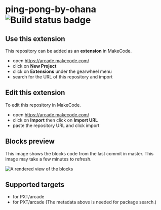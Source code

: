 # ping-pong-by-ohana ![Build status badge](https://github.com/ohanamai/ping-pong-by-ohana/workflows/MakeCode/badge.svg)



## Use this extension

This repository can be added as an **extension** in MakeCode.

* open https://arcade.makecode.com/
* click on **New Project**
* click on **Extensions** under the gearwheel menu
* search for the URL of this repository and import

## Edit this extension

To edit this repository in MakeCode.

* open https://arcade.makecode.com/
* click on **Import** then click on **Import URL**
* paste the repository URL and click import

## Blocks preview

This image shows the blocks code from the last commit in master.
This image may take a few minutes to refresh.

![A rendered view of the blocks](https://github.com/ohanamai/ping-pong-by-ohana/raw/master/.makecode/blocks.png)

## Supported targets

* for PXT/arcade
* for PXT/arcade
(The metadata above is needed for package search.)

